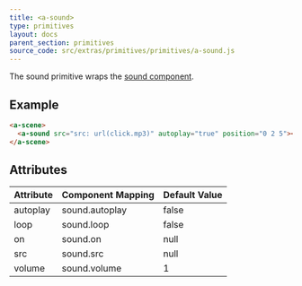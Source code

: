 ```yaml
---
title: <a-sound>
type: primitives
layout: docs
parent_section: primitives
source_code: src/extras/primitives/primitives/a-sound.js
---
```


The sound primitive wraps the [sound component](../components/sound.md).

## Example

```html
<a-scene>
  <a-sound src="src: url(click.mp3)" autoplay="true" position="0 2 5"></a-sound>
</a-scene>
```

## Attributes

| Attribute | Component Mapping | Default Value |
|-----------|-------------------|---------------|
| autoplay  | sound.autoplay    | false         |
| loop      | sound.loop        | false         |
| on        | sound.on          | null          |
| src       | sound.src         | null          |
| volume    | sound.volume      | 1             |
